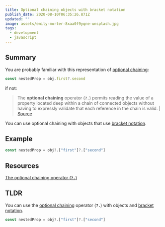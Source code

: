 ```yaml
---
title: Optional chaining objects with bracket notation
publish_date: 2020-08-10T06:35:26.871Z
updated: ""
image: assets/emily-morter-8xaa0f9yqne-unsplash.jpg
tags:
  - development
  - javascript
---
```


## Summary

You are probably familiar with this representation of [optional chaining](https://developer.mozilla.org/en-US/docs/Web/JavaScript/Reference/Operators/Optional_chaining):

```javascript
const nestedProp = obj.first?.second
```

if not:

> The **optional chaining** operator (**`?.`**) permits reading the value of a property located deep within a chain of connected objects without having to expressly validate that each reference in the chain is valid. | [Source](https://developer.mozilla.org/en-US/docs/Web/JavaScript/Reference/Operators/Optional_chaining)

You can use optional chaining with objects that use [bracket notation](https://developer.mozilla.org/en-US/docs/Web/JavaScript/Reference/Operators/Property_accessors).

## Example

```jsx
const nestedProp = obj?.["first"]?.["second"]
```

## Resources

[The optional chaining operator (**`?.`**)](https://developer.mozilla.org/en-US/docs/Web/JavaScript/Reference/Operators/Optional_chaining)

## TLDR

You can use the [optional chaining](https://developer.mozilla.org/en-US/docs/Web/JavaScript/Reference/Operators/Optional_chaining) operator (**`?.`**) with objects and [bracket notation](https://developer.mozilla.org/en-US/docs/Web/JavaScript/Reference/Operators/Property_accessors).

```jsx
const nestedProp = obj?.["first"]?.["second"]
```
